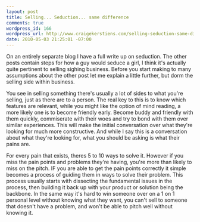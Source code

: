 ```yaml
--- 
layout: post
title: Selling... Seduction... same difference
comments: true
wordpress_id: 166
wordpress_url: http://www.craigekerstiens.com/selling-seduction-same-difference/
date: 2010-05-03 21:25:01 -07:00
---
```

On an entirely separate blog I have a full write up on seduction. The other posts contain steps for how a guy would seduce a girl, I think it's actually quite pertinent to selling sighing business. Before you start making to many assumptions about the other post let me explain a little further, but dorm the selling side within business.

<!--more-->You see in selling something there's usually a lot of sides to what you're selling, just as there are to a person. The real key to this is to know which features are relevant, while you might like the option of mind reading, a more likely one is to become friendly early. Become buddy and friendly with them quickly, commiserate with their woes and try to bond with them over similar experiences. This will make the initial conversation over what they're looking for much more constructive. And while I say this is a conversation about what they're looking for, what you should be asking is what their pains are.

For every pain that exists, theres 5 to 10 ways to solve it. However if you miss the pain points and problems they're having, you're more than likely to miss on the pitch. IF you are able to get the pain points correctly it simple becomes a process of guiding them in ways to solve their problem. This process usually starts with dissecting the fundamental issues in the process, then building it back up with your product or solution being the backbone. In the same way it's hard to win someone over on a 1 on 1 personal level without knowing what they want, you can't sell to someone that doesn't have a problem, and won't be able to pitch well without knowing it.
